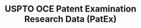 ---
bigquery: https://console.cloud.google.com/bigquery?p=patents-public-data&d=uspto_oce_pair&page=dataset
citation: 'Graham, S. Marco, A., and Miller, A. (2015). “The USPTO Patent Examination
  Research Dataset: A Window on the Process of Patent Examination.”'
contributors: Graham, S. Marco, A., Miller, A.
cost: None
description: The latest version of PatEx (referred to below as the 2020 release) contains
  detailed information on nearly 11.9 million publicly-viewable provisional and non-provisional
  patent applications to the USPTO and over 4.6 million Patent Cooperation Treaty
  (PCT) applications. It is based on data that OCE downloaded from the Patent Examination
  Data System (PEDS) in April, 2021. The PEDS data are sourced from Public PAIR. The
  first time that OCE used PEDS as the basis of PatEx was for the 2019 release. We
  took the PEDS data and organized it into the familiar PatEx data files, which are
  based on the organization of the Public PAIR portal. The data files include information
  on each application’s characteristics, prosecution history, continuation history,
  claims of foreign priority, patent term adjustment history, publication history,
  and correspondence address information.
documentation: 'For the 2019 and later releases, new technical documentation is available
  https://www.uspto.gov/sites/default/files/documents/PatEx-2019-Technical-Doc.pdf


  A document describing the 2014-2017 data sets is available and can be cited as:
  Graham, Stuart J.H. and Marco, Alan C. and Miller, Richard, The USPTO Patent Examination
  Research Dataset: A Window on the Process of Patent Examination (November 30, 2015).
  Available at SSRN: https://ssrn.com/abstract=2702637.'
last_edit: Mon, 04 Apr 2022 19:06:22 GMT
location: https://www.uspto.gov/ip-policy/economic-research/research-datasets/patent-examination-research-dataset-public-pair
maintained_by: EconomicsData@uspto.gov
related_publications: https://ssrn.com/abstract=29956744, https://ssrn.com/abstract=2702637
schema_fields: '[''correspondence_name_line_2'', ''correspondence_street_line_2'',
  ''application_number_pair'', ''application_number'', ''earliest_pgpub_date'', ''child_application_number'',
  ''correspondence_name_line_1'', ''appl_status_date'', ''patent_issue_date'', ''patent_number'',
  ''wipo_pub_date'', ''invention_title'', ''aia_first_to_file'', ''correspondence_country_code'',
  ''customer_number'', ''inventor_name_last'', ''file_location_date'', ''examiner_art_unit'',
  ''file_location'', ''examiner_name_first'', ''filing_date'', ''parent_filing_date'',
  ''foreign_parent_id'', ''disposal_type'', ''status_description'', ''application_type'',
  ''inventor_name_first'', ''examiner_name_last'', ''parent_application_number'',
  ''foreign_parent_date'', ''correspondence_street_line_1'', ''sequence_number'',
  ''inventor_country_code'', ''wipo_pub_number'', ''confirm_number'', ''inventor_country_name'',
  ''uspc_subclass'', ''inventor_address_type'', ''correspondence_postal_code'', ''parent_country'',
  ''inventor_region_code'', ''parent_country_code'', ''child_filing_date'', ''appl_status_code'',
  ''abandon_date'', ''uspc_class'', ''recorded_date'', ''event_code'', ''examiner_name_middle'',
  ''correspondence_country_name'', ''earliest_pgpub_number'', ''small_entity_indicator'',
  ''status_code'', ''correspondence_region_name'', ''inventor_name_middle'', ''inventor_rank'',
  ''examiner_id'', ''invention_subject_matter'', ''event_description'', ''atty_docket_number'',
  ''correspondence_region_code'', ''correspondence_city'', ''continuation_type'']'
shortname: patex
tags:
- patents
- legal
- history
terms_of_use: 'USPTO’s online databases are not designed or intended to be a source
  for bulk downloads of USPTO data when accessed through the website’s interfaces.
  Individuals, companies, IP addresses, or blocks of IP addresses who, in effect,
  deny or decrease service by generating unusually high numbers of database accesses
  (searches, pages, or hits), whether generated manually or in an automated fashion,
  may be denied access to USPTO servers without notice.


  Bulk data products may be separately obtained from the USPTO, either for free or
  at the cost of dissemination. For details, see information on Electronic Bulk Data
  Products: https://www.uspto.gov/learning-and-resources/electronic-bulk-data-products'
title: USPTO OCE Patent Examination Research Data (PatEx)
uuid: 4342caa7-23af-420c-b2f6-6088f133df6a
---